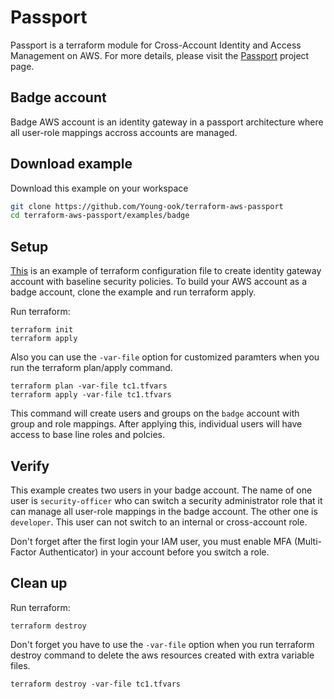 # Passport
Passport is a terraform module for Cross-Account Identity and Access Management on AWS. For more details, please visit the [Passport](https://github.com/Young-ook/terraform-aws-passport) project page.

## Badge account
Badge AWS account is an identity gateway in a passport architecture where all user-role mappings accross accounts are managed. 

## Download example
Download this example on your workspace
```sh
git clone https://github.com/Young-ook/terraform-aws-passport
cd terraform-aws-passport/examples/badge
```

## Setup
[This](https://github.com/Young-ook/terraform-aws-passport/blob/main/examples/badge/main.tf) is an example of terraform configuration file to create identity gateway account with baseline security policies. To build your AWS account as a badge account, clone the example and run terraform apply.

Run terraform:
```
terraform init
terraform apply
```
Also you can use the `-var-file` option for customized paramters when you run the terraform plan/apply command.
```
terraform plan -var-file tc1.tfvars
terraform apply -var-file tc1.tfvars
```

This command will create users and groups on the `badge` account with group and role mappings. After applying this, individual users will have access to base line roles and polcies.

## Verify
This example creates two users in your badge account. The name of one user is `security-officer` who can switch a security administrator role that it can manage all user-role mappings in the badge account. The other one is `developer`. This user can not switch to an internal or cross-account role.

Don't forget after the first login your IAM user, you must enable MFA (Multi-Factor Authenticator) in your account before you switch a role.

## Clean up
Run terraform:
```
terraform destroy
```
Don't forget you have to use the `-var-file` option when you run terraform destroy command to delete the aws resources created with extra variable files.
```
terraform destroy -var-file tc1.tfvars
```
